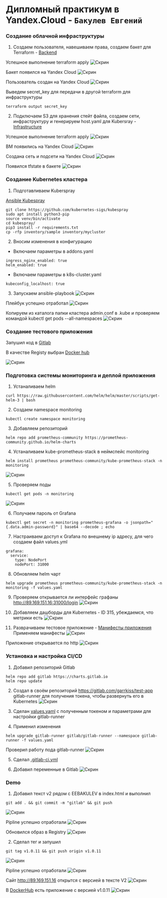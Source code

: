 # Дипломный практикум в Yandex.Cloud - `Бакулев Евгений`

### Создание облачной инфраструктуры

1. Создаем пользователя, навешиваем права, создаем бакет для Terraform - [Backend](https://github.com/garrkiss/diplom/tree/main/terraform/backend)

Успешное выполнение terraform apply
![Скрин](https://github.com/garrkiss/diplom/blob/main/img/backend/1.png)

Бакет появился на Yandex Cloud
![Скрин](https://github.com/garrkiss/diplom/blob/main/img/backend/2.png)

Пользователь создан на Yandex Cloud
![Скрин](https://github.com/garrkiss/diplom/blob/main/img/backend/3.png)

Выведем secret_key для передачи в другой terraform для инфраструктуры
```
terraform output secret_key
```

2. Подключаем S3 для хранения стейт файла, создаем сети, инфраструктуру и генерируем host.yaml для Kubersray - [Infrastructure](https://github.com/garrkiss/diplom/tree/main/terraform/infrastructure)

Успешное выполнение terraform apply
![Скрин](https://github.com/garrkiss/diplom/blob/main/img/infrastructure/1.png)

ВМ появились на Yandex Cloud
![Скрин](https://github.com/garrkiss/diplom/blob/main/img/infrastructure/2.png)

Создана сеть и подсети на Yandex Cloud
![Скрин](https://github.com/garrkiss/diplom/blob/main/img/infrastructure/3.png)

Появился tfstate в бакете
![Скрин](https://github.com/garrkiss/diplom/blob/main/img/infrastructure/4.png)


### Создание Kubernetes кластера

1. Подготавливаем Kuberspray

[Ansible Kubespray](https://github.com/garrkiss/diplom/tree/main/ansible)

```
git clone https://github.com/kubernetes-sigs/kubespray
sudo apt install python3-pip
source venv/bin/activate
cd kubespray/
pip3 install -r requirements.txt
cp -rfp inventory/sample inventory/mycluster
```
2. Вносим изменения в конфигурацию
   
- Включаем параметры в addons.yaml
```  
ingress_nginx_enabled: true
helm_enabled: true
````
- Включаем параметры в k8s-cluster.yaml
````
kubeconfig_localhost: true
````

3. Запускаем ansible-playbook
![Скрин](https://github.com/garrkiss/diplom/blob/main/img/kuberspray/1.png)

Плейбук успешно отработал
![Скрин](https://github.com/garrkiss/diplom/blob/main/img/kuberspray/2.png)

Копируем из каталога папки кластера admin.conf в .kube и проверяем командой kubectl get pods --all-namespaces
![Скрин](https://github.com/garrkiss/diplom/blob/main/img/kuberspray/3.png)


### Создание тестового приложения

Запушил код в [Gitlab](https://gitlab.com/garrkiss/test-app)

В качестве Registy выбран [Docker hub](https://hub.docker.com/repository/docker/garrkiss/test-app)

![Скрин](https://github.com/garrkiss/diplom/blob/main/img/test-app/1.png)


### Подготовка cистемы мониторинга и деплой приложения

1. Устаналиваем helm
```
curl https://raw.githubusercontent.com/helm/helm/master/scripts/get-helm-3 | bash
```
2. Создаем namespace monitoring
```
kubectl create namespace monitoring
```
3. Добавляем репозиторий
```
helm repo add prometheus-community https://prometheus-community.github.io/helm-charts
```
4. Устаналиваем kube-prometheus-stack в неймспейс monitoring
```
helm install prometheus prometheus-community/kube-prometheus-stack -n monitoring
```
![Скрин](https://github.com/garrkiss/diplom/blob/main/img/monitoring/1.png)

5. Проверяем поды
```
kubectl get pods -n monitoring
```
![Скрин](https://github.com/garrkiss/diplom/blob/main/img/monitoring/2.png)

6. Получаем пароль от Grafana
```
kubectl get secret -n monitoring prometheus-grafana -o jsonpath="{.data.admin-password}" | base64 --decode ; echo
```

7. Настраиваем доступ к Grafana по внешнему ip адресу, для чего создаем файл values.yml
```
grafana:
  service:
    type: NodePort
    nodePort: 31000
```
8. Обновляем helm чарт
```
helm upgrade prometheus prometheus-community/kube-prometheus-stack -n monitoring -f values.yaml
```
9. Проверяем открывается ли интерфейс графаны http://89.169.151.16:31000/login
![Скрин](https://github.com/garrkiss/diplom/blob/main/img/monitoring/3.png)

10. Добавляем дашборды для Kubernetes - ID 315, убеждаемся, что метрики есть
![Скрин](https://github.com/garrkiss/diplom/blob/main/img/monitoring/4.png)

11. Разврачиваем тестовое приложение - [Манифесты приложения](https://github.com/garrkiss/diplom/tree/main/k8s-test-app)
Применяем манифесты
![Скрин](https://github.com/garrkiss/diplom/blob/main/img/test-app/2.png)

Приложение открывается по http
![Скрин](https://github.com/garrkiss/diplom/blob/main/img/test-app/3.png)

### Установка и настройка CI/CD

1. Добавил репозиторий Gitlab
```
helm repo add gitlab https://charts.gitlab.io
helm repo update
```

2. Создал в своём репозиторий https://gitlab.com/garrkiss/test-app gitlab-runner для получения токена, чтобы развернуть его в Kubernetes
![Скрин](https://github.com/garrkiss/diplom/blob/main/img/cicd/111.png)

3. Сделан [values.yaml](https://github.com/garrkiss/diplom/blob/main/cicd/values.yaml) с полученным токеном и параметрами для настройки gitlab-runner

4. Применил изменения
```
helm upgrade gitlab-runner gitlab/gitlab-runner --namespace gitlab-runner -f values.yaml
```
Проверил работу пода gitlab-runner
![Скрин](https://github.com/garrkiss/diplom/blob/main/img/cicd/image.png)

5. Cделал [.gitlab-ci.yml ](https://github.com/garrkiss/diplom/blob/main/cicd/.gitlab-ci.yaml) 

6. Добавил переменные в Gitlab
![Скрин](https://github.com/garrkiss/diplom/blob/main/img/cicd/12.png)

### Demo
1. Добавил текст v2 рядом с EEBAKULEV в index.html и выполнил
```
git add . && git commit -m "gitlab" && git push
```
![Скрин](https://github.com/garrkiss/diplom/blob/main/img/cicd/1111.png)

Pipline успешно отработали
![Скрин](https://github.com/garrkiss/diplom/blob/main/img/cicd/1.png)

Обновился образ в Registry
![Скрин](https://github.com/garrkiss/diplom/blob/main/img/cicd/2.png)

2. Сделал тег и запушил
```
git tag v1.0.11 && git push origin v1.0.11 
```
![Скрин](https://github.com/garrkiss/diplom/blob/main/img/cicd/3.png)

Pipline успешно отработали
![Скрин](https://github.com/garrkiss/diplom/blob/main/img/cicd/4.png)

Сайт http://89.169.151.16 открытся с версией в тексте V2
![Скрин](https://github.com/garrkiss/diplom/blob/main/img/cicd/6.png)

В [DockerHub](https://hub.docker.com/repository/docker/garrkiss/test-app/tags) есть приложение с версией v1.0.11
![Скрин](https://github.com/garrkiss/diplom/blob/main/img/cicd/656.png)